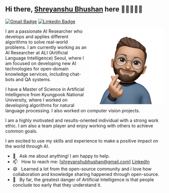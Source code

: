 ## Hi there, [Shreyanshu Bhushan](https://github.com/shreyanshu09) here 👋🏼👨🏻‍💻

[![Gmail Badge](https://img.shields.io/badge/-Gmail-c14438?style=flat&logo=Gmail&logoColor=white)](mailto:shreyanshubhushan@gmail.com "Connect via Email")
[![Linkedin Badge](https://img.shields.io/badge/-LinkedIn-0072b1?style=flat&logo=Linkedin&logoColor=white)](https://www.linkedin.com/in/shreyanshu09/ "Connect on LinkedIn")

<a href="https://shreyanshu09.me/"><img src="https://github.com/shreyanshu09/shreyanshu09/blob/main/image.png" align="right" height="240" /></a>

I am a passionate AI Researcher who develops and applies different algorithms to solve real-world problems. I am currently working as an AI Researcher at ALI (Artificial Language Intelligence) Seoul, where I am focused on developing new AI technologies for open-domain knowledge services, including chat-bots and QA systems.

I have a Master of Science in Artificial Intelligence from Kyungpook National University, where I worked on developing algorithms for natural language processing. I also worked on computer vision projects.

I am a highly motivated and results-oriented individual with a strong work ethic. I am also a team player and enjoy working with others to achieve common goals.

I am excited to use my skills and experience to make a positive impact on the world through AI.

- 💬 &nbsp; Ask me about anything! I am happy to help.
- 📫 &nbsp; How to reach me: [shreyanshubhushan@gmail.com] [LinkedIn](https://www.linkedin.com/in/shreyanshu09/)
- 😄 &nbsp; Learned a lot from the open-source community and i love how collaboration and knowledge sharing happened through open-source.
- 👾 &nbsp; By far, the greatest danger of Artificial Intelligence is that people conclude too early that they understand it.
